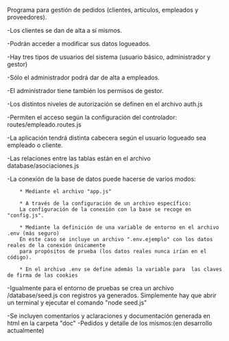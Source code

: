 Programa para gestión de pedidos (clientes, artículos, empleados y proveedores).

-Los clientes se dan de alta a sí mismos. 

-Podrán acceder a modificar sus datos logueados.

-Hay tres tipos de usuarios del sistema (usuario básico, administrador y gestor)

-Sólo el administrador podrá dar de alta a empleados. 

-El administrador tiene también los permisos de gestor.

-Los distintos niveles de autorización se definen en el archivo auth.js

-Permiten el acceso según la configuración del controlador: routes/empleado.routes.js

-La aplicación tendrá distinta cabecera según el usuario logueado sea empleado o cliente.

-Las relaciones entre las tablas están en el archivo database/asociaciones.js

-La conexión de la base de datos puede hacerse de varios modos:

        * Mediante el archivo "app.js"

        * A través de la configuración de un archivo específico:
        La configuración de la conexión con la base se recoge en "config.js".

        * Mediante la definición de una variable de entorno en el archivo .env (más seguro)
        En este caso se incluye un archivo ".env.ejemplo" con los datos reales de la conexión únicamente
        para propósitos de prueba (los datos reales nunca irían en el código).

        * En el archivo .env se define además la variable para  las claves de firma de las cookies


-Igualmente para el entorno de pruebas se crea un archivo /database/seed.js con registros ya generados.
Simplemente hay que abrir un terminal y ejecutar el comando "node seed.js"

-Se incluyen comentarios y aclaraciones y documentación generada en html en la carpeta "doc"
-Pedidos y detalle de los mismos:(en desarrollo actualmente)
